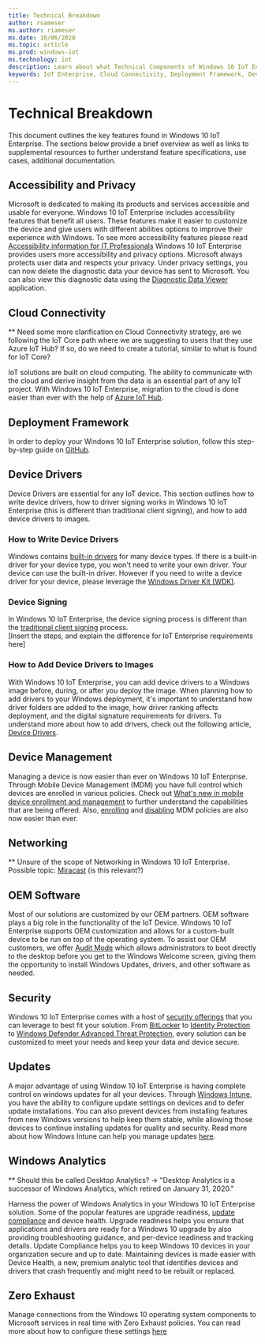 ```yaml
---
title: Technical Breakdown
author: rsameser
ms.author: riameser
ms.date: 10/06/2020
ms.topic: article
ms.prod: windows-iot
ms.technology: iot
description: Learn about what Technical Components of Windows 10 IoT Enterprise.
keywords: IoT Enterprise, Cloud Connectivity, Deployment Framework, Device Drivers, Device Management, Networking, OEM Software, Security, Updates, Windows Analytics, Zero Exhaust
---
```


# Technical Breakdown
This document outlines the key features found in Windows 10 IoT Enterprise. The sections below provide a brief overview as well as links to supplemental resources to further understand feature specifications, use cases, additional documentation.

## Accessibility and Privacy
Microsoft is dedicated to making its products and services accessible and usable for everyone. Windows 10 IoT Enterprise includes accessibility features that benefit all users. These features make it easier to customize the device and give users with different abilities options to improve their experience with Windows. To see more accessibility features please read [Accessibility information for IT Professionals](https://docs.microsoft.com/windows/configuration/windows-10-accessibility-for-itpros)
Windows 10 IoT Enterprise provides users more accessibility and privacy options.
Microsoft always protects user data and respects your privacy. Under privacy settings, you can now delete the diagnostic data your device has sent to Microsoft. You can also view this diagnostic data using the [Diagnostic Data Viewer](https://docs.microsoft.com/windows/privacy/diagnostic-data-viewer-overview) application.

## Cloud Connectivity
** Need some more clarification on Cloud Connectivity strategy, are we following the IoT Core path where we are suggesting to users that they use Azure IoT Hub? If so, do we need to create a tutorial, similar to what is found for IoT Core?

IoT solutions are built on cloud computing. The ability to communicate with the cloud and derive insight from the data is an essential part of any IoT project. With Windows 10 IoT Enterprise, migration to the cloud is done easier than ever with the help of [Azure IoT Hub](https://azure.microsoft.com/services/iot-hub/).

## Deployment Framework
In order to deploy your Windows 10 IoT Enterprise solution, follow this step-by-step guide on [GitHub](https://github.com/ms-iot/windows-iotent-deploy).

## Device Drivers
Device Drivers are essential for any IoT device. This section outlines how to write device drivers, how to driver signing works in Windows 10 IoT Enterprise (this is different than traditional client signing), and how to add device drivers to images.  

### How to Write Device Drivers
Windows contains [built-in drivers](https://docs.microsoft.com/windows-hardware/drivers/gettingstarted/do-you-need-to-write-a-driver-) for many device types. If there is a built-in driver for your device type, you won't need to write your own driver. Your device can use the built-in driver. However if you need to write a device driver for your device, please leverage the [Windows Driver Kit (WDK)](https://docs.microsoft.com/windows-hardware/drivers/ddi/).  

### Device Signing
In Windows 10 IoT Enterprise, the device signing process is different than the [traditional client signing](https://docs.microsoft.com/windows-hardware/drivers/install/driver-signing ) process.  
[Insert the steps, and explain the difference for IoT Enterprise requirements here]

### How to Add Device Drivers to Images
With Windows 10 IoT Enterprise, you can add device drivers to a Windows image before, during, or after you deploy the image. When planning how to add drivers to your Windows deployment, it's important to understand how driver folders are added to the image, how driver ranking affects deployment, and the digital signature requirements for drivers. To understand more about how to add drivers, check out the following article, [Device Drivers](https://docs.microsoft.com/windows-hardware/manufacture/desktop/device-drivers-and-deployment-overview).

## Device Management
Managing a device is now easier than ever on Windows 10 IoT Enterprise. Through Mobile Device Management (MDM) you have full control which devices are enrolled in various policies. Check out [What's new in mobile device enrollment and management](https://docs.microsoft.com/windows/client-management/mdm/new-in-windows-mdm-enrollment-management#whatsnew10) to further understand the capabilities that are being offered. Also, [enrolling](https://docs.microsoft.com/windows/client-management/mdm/mobile-device-enrollment) and [disabling](https://docs.microsoft.com/windows/client-management/mdm/mobile-device-enrollment#disable-mdm-enrollments) MDM policies are also now easier than ever.

## Networking
** Unsure of the scope of Networking in Windows 10 IoT Enterprise.
Possible topic: [Miracast](https://docs.microsoft.com/windows/whats-new/ltsc/whats-new-windows-10-2019#networking) (is this relevant?)

## OEM Software
Most of our solutions are customized by our OEM partners. OEM software plays a big role in the functionality of the IoT Device. Windows 10 IoT Enterprise supports OEM customization and allows for a custom-built device to be run on top of the operating system.
To assist our OEM customers, we offer [Audit Mode](https://docs.microsoft.com/windows-hardware/manufacture/desktop/audit-mode-overview) which allows administrators to boot directly to the desktop before you get to the Windows Welcome screen, giving them the opportunity to install Windows Updates, drivers, and other software as needed.

## Security
Windows 10 IoT Enterprise comes with a host of [security offerings](https://docs.microsoft.com/windows/whats-new/ltsc/whats-new-windows-10-2019#security) that you can leverage to best fit your solution. From [BitLocker](https://docs.microsoft.com/windows/security/information-protection/bitlocker/bitlocker-group-policy-settings#bkmk-unlockpol3) to [Identity Protection](https://docs.microsoft.com/windows/security/identity-protection/hello-for-business/hello-features) to [Windows Defender Advanced Threat Protection](https://docs.microsoft.com/windows/security/threat-protection/), every solution can be customized to meet your needs and keep your data and device secure.

## Updates
A major advantage of using Window 10 IoT Enterprise is having complete control on windows updates for all your devices. Through [Windows Intune](https://docs.microsoft.com/mem/intune/protect/windows-update-settings), you have the ability to configure update settings on devices and to defer update installations. You can also prevent devices from installing features from new Windows versions to help keep them stable, while allowing those devices to continue installing updates for quality and security. Read more about how Windows Intune can help you manage updates [here](https://docs.microsoft.com/mem/intune/protect/windows-update-for-business-configure).

## Windows Analytics
** Should this be called Desktop Analytics? -> "Desktop Analytics is a successor of Windows Analytics, which retired on January 31, 2020."

Harness the power of Windows Analytics in your Windows 10 IoT Enterprise solution. Some of the popular features are upgrade readiness, [update compliance](https://docs.microsoft.com/windows/deployment/update/update-compliance-monitor) and device health.
Upgrade readiness helps you ensure that applications and drivers are ready for a Windows 10 upgrade by also providing troubleshooting guidance, and per-device readiness and tracking details. Update Compliance helps you to keep Windows 10 devices in your organization secure and up to date. Maintaining devices is made easier with Device Health, a new, premium analytic tool that identifies devices and drivers that crash frequently and might need to be rebuilt or replaced.

## Zero Exhaust
Manage connections from the Windows 10 operating system components to Microsoft services in real time with Zero Exhaust policies. You can read more about how to configure these settings [here](https://docs.microsoft.com/windows/privacy/manage-connections-from-windows-operating-system-components-to-microsoft-services)
